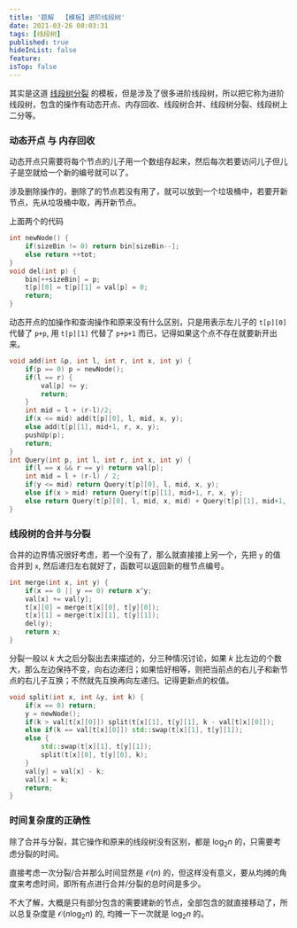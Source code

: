```yaml
---
title: '题解  【模板】进阶线段树'
date: 2021-03-26 08:03:31
tags: [线段树]
published: true
hideInList: false
feature: 
isTop: false
---
```

其实是这道 [线段树分裂](https://www.luogu.com.cn/problem/P5494) 的模板，但是涉及了很多进阶线段树，所以把它称为进阶线段树，包含的操作有动态开点、内存回收、线段树合并、线段树分裂、线段树上二分等。

<!-- more -->

### 动态开点 与 内存回收

动态开点只需要将每个节点的儿子用一个数组存起来，然后每次若要访问儿子但儿子是空就给一个新的编号就可以了。

涉及删除操作的，删除了的节点若没有用了，就可以放到一个垃圾桶中，若要开新节点，先从垃圾桶中取，再开新节点。

上面两个的代码

```cpp
int newNode() {
	if(sizeBin != 0) return bin[sizeBin--];
	else return ++tot;
}
void del(int p) {
	bin[++sizeBin] = p;
	t[p][0] = t[p][1] = val[p] = 0;
	return;
}
```

动态开点的加操作和查询操作和原来没有什么区别，只是用表示左儿子的 `t[p][0]` 代替了 `p+p`, 用 `t[p][1]` 代替了 `p+p+1` 而已，记得如果这个点不存在就要新开出来。

```cpp
void add(int &p, int l, int r, int x, int y) {
	if(p == 0) p = newNode();
	if(l == r) {
		val[p] += y;
		return;
	}
	int mid = l + (r-l)/2;
	if(x <= mid) add(t[p][0], l, mid, x, y);
	else add(t[p][1], mid+1, r, x, y);
	pushUp(p);
	return;
}
int Query(int p, int l, int r, int x, int y) {
	if(l == x && r == y) return val[p];
	int mid = l + (r-l) / 2;
	if(y <= mid) return Query(t[p][0], l, mid, x, y);
	else if(x > mid) return Query(t[p][1], mid+1, r, x, y);
	else return Query(t[p][0], l, mid, x, mid) + Query(t[p][1], mid+1, r, mid+1, y);
}
```

### 线段树的合并与分裂

合并的边界情况很好考虑，若一个没有了，那么就直接接上另一个，先把 `y` 的值合并到 `x`, 然后递归左右就好了，函数可以返回新的根节点编号。

```cpp
int merge(int x, int y) {
	if(x == 0 || y == 0) return x^y;
	val[x] += val[y];
	t[x][0] = merge(t[x][0], t[y][0]);
	t[x][1] = merge(t[x][1], t[y][1]);
	del(y);
	return x;
}
```

分裂一般以 $k$ 大之后分裂出去来描述的，分三种情况讨论，如果 $k$ 比左边的个数大，那么左边保持不变，向右边递归；如果恰好相等，则把当前点的右儿子和新节点的右儿子互换；不然就先互换再向左递归。记得更新点的权值。

```cpp
void split(int x, int &y, int k) {
	if(x == 0) return;
	y = newNode();
	if(k > val[t[x][0]]) split(t[x][1], t[y][1], k - val[t[x][0]]);
	else if(k == val[t[x][0]]) std::swap(t[x][1], t[y][1]);
	else {
		std::swap(t[x][1], t[y][1]);
		split(t[x][0], t[y][0], k);
	}
	val[y] = val[x] - k;
	val[x] = k;
	return;
}
```

### 时间复杂度的正确性

除了合并与分裂，其它操作和原来的线段树没有区别，都是 $\log_2 n$ 的，只需要考虑分裂的时间。

直接考虑一次分裂/合并那么时间显然是 $\mathcal O (n)$ 的，但这样没有意义，要从均摊的角度来考虑时间，即所有点进行合并/分裂的总时间是多少。

不大了解，大概是只有部分包含的需要建新的节点，全部包含的就直接移动了，所以总复杂度是 $\mathcal O(n \log_2 n)$ 的, 均摊一下一次就是 $\log_2 n$ 的。
